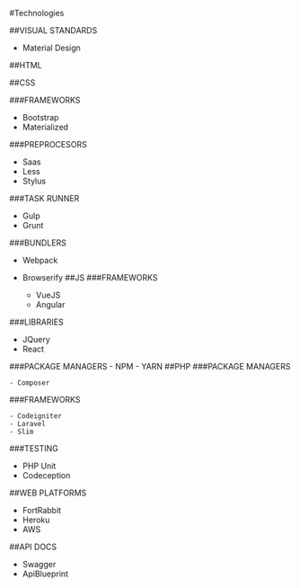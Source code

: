 #Technologies

##VISUAL STANDARDS
- Material Design

##HTML  
  
##CSS

###FRAMEWORKS
   - Bootstrap
   - Materialized

###PREPROCESORS

  - Saas
  - Less
  - Stylus

###TASK RUNNER

  -  Gulp
  - Grunt
  
###BUNDLERS
  - Webpack
  - Browserify
##JS
  ###FRAMEWORKS

	- VueJS
	- Angular

  ###LIBRARIES

  - JQuery
  - React

  ###PACKAGE MANAGERS
	- NPM
	- YARN
##PHP
   ###PACKAGE MANAGERS

	- Composer

   ###FRAMEWORKS

	- Codeigniter
	- Laravel
	- Slim
  
###TESTING

  - PHP Unit
  - Codeception

##WEB PLATFORMS
  - FortRabbit
  - Heroku
  - AWS

##API DOCS
  - Swagger
  - ApiBlueprint
